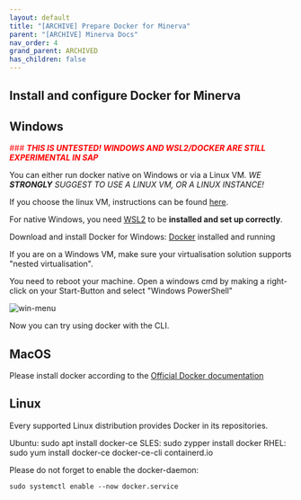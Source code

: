 ```yaml
---
layout: default
title: "[ARCHIVE] Prepare Docker for Minerva"
parent: "[ARCHIVE] Minerva Docs"
nav_order: 4
grand_parent: ARCHIVED
has_children: false
---
```


## Install and configure Docker for Minerva

## Windows

<span style="color:red">### **_THIS IS UNTESTED! WINDOWS AND WSL2/DOCKER ARE STILL EXPERIMENTAL IN SAP_**</span>

You can either run docker native on Windows or via a Linux VM. _WE **STRONGLY** SUGGEST TO USE A LINUX VM, OR A LINUX INSTANCE!_

If you choose the linux VM, instructions can be found [here](##Linux).

For native Windows, you need [WSL2](https://jam4.sapjam.com/articles/bmysSKzqRIAOWVH0uCKiH5) to be **installed and set up correctly**.

Download and install Docker for Windows:
[Docker](https://docs.docker.com/get-docker/) installed and running

If you are on a Windows VM, make sure your virtualisation solution supports "nested virtualisation".

You need to reboot your machine.
Open a windows cmd by making a right-click on your Start-Button and select "Windows PowerShell"

![win-menu](/assets/docs-images/Weekly_Reporting_eMail_KB/win-menu.png)

Now you can try using docker with the CLI.

## MacOS

Please install docker according to the [Official Docker documentation](https://docs.docker.com/desktop/mac/install/)

## Linux

Every supported Linux distribution provides Docker in its repositories.

Ubuntu: sudo apt install docker-ce
SLES: sudo zypper install docker
RHEL: sudo yum install docker-ce docker-ce-cli containerd.io

Please do not forget to enable the docker-daemon:

`sudo systemctl enable --now docker.service`
